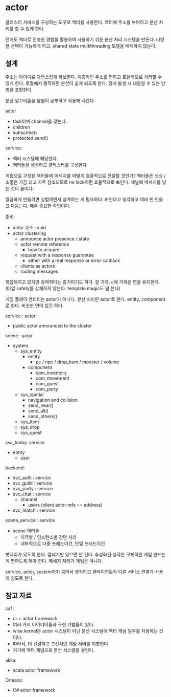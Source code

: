 # actor

클러스터 서비스를 구성하는 도구로 액터를 사용한다. 
액터에 주소를 부여하고 분산 처리를 할 수 있게 한다. 

전에도 액터로 진행한 경험을 활용하여 사용하기 쉬운 분산 처리 시스템을 만든다. 
다양한 선택이 가능하게 하고, shared state multithreading 모델을 배제하지 않는다. 

## 설계 

주소는 아이디로 자연스럽게 확보한다. 계층적인 주소를 편하고 효율적으로 처리할 수 있게 한다. 
로컬에서 동작하면 분산이 쉽게 되도록 한다. 장애 발생 시 대응할 수 있는 방법을 포함한다. 

분산 알고리즘을 짬짬이 공부하고 적용해 나간다. 

actor 
- task이며 channel을 갖는다. 
- children 
- subscribe() 
- protected send() 


service: 
- 액터 시스템에 해당한다. 
- 액터들을 생성하고 클러스터를 구성한다. 

계층으로 구성된 액터들에 메세지를 어떻게 효율적으로 전달할 것인가? 
액터들은 생성 / 소멸은 가끔 되고 자주 참조되므로 rw lock이면 효율적으로 보인다. 
채널에 메세지를 넣는 것이 끝이다. 

깔끔하게 만들려면 실험하면서 설계하는 게 필요하다. 
버린다고 생각하고 여러 번 만들고 다듬는다. 매우 중요한 작업이다. 

준비: 
- actor 주소 : suid 
- actor clustering 
  - announce actor presence / state
  - actor remote reference 
    - how to acquire
  - request with a response guarantee
    - either with a real response or error callback
  - clients as actors
  - routing messages

복잡해지고 있지만 강력하다는 증거이기도 하다. 잘 가자.
c에 가까운 면을 유지한다. (타잎 safety를 강제하지 않는다. template magic도 덜 쓴다)

게임 플레이 엔티티는 actor가 아니다. 분산 처리만 actor로 한다. 
entity, component로 한다. 비슷한 면이 있긴 하다.  

service : actor 
- public actor announced to the cluster 

scene : actor
  - system 
    - sys_entity
      - entity
        - pc / npc / drop_item / monster / volume
      - component
        - com_inventory 
        - com_movement
        - com_quest
        - com_party
    - sys_spatial
      - navigation and collision
      - send_near()
      - send_all()
      - send_others()
    - sys_item
    - sys_drop
    - sys_quest

svc_lobby: service
  - entity 
    - user 

backend:
 - svc_auth : service
 - svc_guild : service
 - svc_party : service
 - svc_chat : service
   - channel
     - users (client actor refs == address)
 - svc_match : service

scene_service : service
- scene 액터들
  - 지역별 / 인스턴스별 장면 처리 
  - 내부적으로 다중 쓰레드이건, 단일 쓰레드이건

밧데리가 있도록 한다. 껍데기만 있으면 안 된다. 추상화된 생각은 구체적인 게임 만드는 게 편하도록 해야 한다. 
메세지 처리가 게임은 아니다. 

service, actor, system까지 묶어서 생각하고 클라이언트와 다른 서비스 연결과 사용이 쉽도록 한다. 


## 참고 자료 

caf : 
- c++ actor framework 
- 여러 가지 아이디어들과 구현 기법들이 있다. 
- wise.kernel은 actor 시스템이 아닌 분산 시스템에 액터 개념 일부를 차용하는 것이다. 
- 따라서, 더 간결하고 고전적인 게임 서버를 지향한다. 
- 거기에 액터 개념으로 분산 시스템을 올린다. 

akka:
- scala actor framework

Orleans: 
- C# actor framework



